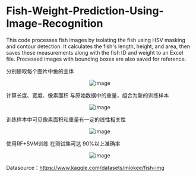 # Fish-Weight-Prediction-Using-Image-Recognition
This code processes fish images by isolating the fish using HSV masking and contour detection. It calculates the fish's length, height, and area, then saves these measurements along with the fish ID and weight to an Excel file. Processed images with bounding boxes are also saved for reference.

分别提取每个图片中鱼的主体
<div align="center">
    <img src="https://github.com/user-attachments/assets/3f6b5daf-f816-4700-83e1-e334483389d7" alt="image" />
</div>

计算长度、宽度、像素面积 与原始数据中的重量，组合为新的训练样本 
<div align="center">
    <img src="https://github.com/user-attachments/assets/89b8f7bb-3370-49c0-9086-1470791fdb38" alt="image" />
</div>

训练样本中可见像素面积和重量有一定的线性相关性
<div align="center">
    <img src="https://github.com/user-attachments/assets/a2cdf8f6-b961-4902-b1e5-cc46b814a7aa" alt="image" />
</div>

使用RF+SVM训练 在测试集可达 90%以上准确率
<div align="center">
    <img src="https://github.com/user-attachments/assets/2aaa4d73-7477-48d0-817c-57c1637873ad" alt="image" />
</div>

Datasource：https://www.kaggle.com/datasets/miokee/fish-img
